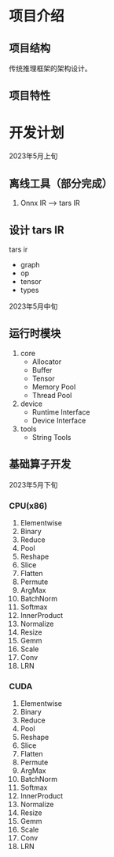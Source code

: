 # 项目介绍

## 项目结构

传统推理框架的架构设计。

## 项目特性



# 开发计划

2023年5月上旬

## 离线工具（部分完成）
1. Onnx IR --> tars IR

## 设计 tars IR
tars ir
- graph
- op
- tensor
- types

2023年5月中旬
## 运行时模块
1. core
    - Allocator
    - Buffer
    - Tensor
    - Memory Pool
    - Thread Pool  
2. device
    - Runtime Interface
    - Device Interface
3. tools
    - String Tools


## 基础算子开发

2023年5月下旬

### CPU(x86)

1. Elementwise
2. Binary
3. Reduce
4. Pool
5. Reshape
6. Slice
7. Flatten
8. Permute
9. ArgMax
10. BatchNorm
11. Softmax
12. InnerProduct
13. Normalize 
14. Resize
15. Gemm
16. Scale
17. Conv
18. LRN

### CUDA

1. Elementwise
2. Binary
3. Reduce
4. Pool
5. Reshape
6. Slice
7. Flatten
8. Permute
9. ArgMax
10. BatchNorm
11. Softmax
12. InnerProduct
13. Normalize 
14. Resize
15. Gemm
16. Scale
17. Conv
18. LRN
